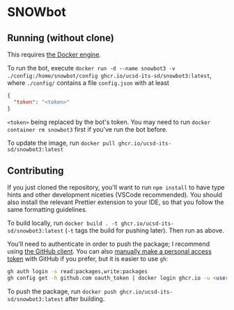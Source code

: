 # SNOWbot

## Running (without clone)

This requires [the Docker engine](https://www.docker.com/products/docker-desktop/).

To run the bot, execute `docker run -d --name snowbot3 -v ./config:/home/snowbot/config ghcr.io/ucsd-its-sd/snowbot3:latest`, where `./config/` contains a file `config.json` with at least

```json
{
  "token": "<token>"
}
```

`<token>` being replaced by the bot's token. You may need to run `docker container rm snowbot3` first if you've run the bot before.

To update the image, run `docker pull ghcr.io/ucsd-its-sd/snowbot3:latest`

## Contributing

If you just cloned the repository, you'll want to run `npm install` to have type hints and other development niceties (VSCode recommended). You should also install the relevant Prettier extension to your IDE, so that you follow the same formatting guidelines.

To build locally, run `docker build . -t ghcr.io/ucsd-its-sd/snowbot3:latest` (`-t` tags the build for pushing later). Then run as above.

You'll need to authenticate in order to push the package; I recommend using [the GitHub client](https://cli.github.com/). You can also [manually make a personal access token](https://docs.github.com/en/packages/working-with-a-github-packages-registry/working-with-the-container-registry#authenticating-to-the-container-registry) with GitHub if you prefer, but it is easier to use `gh`:

```sh
gh auth login -s read:packages,write:packages
gh config get -h github.com oauth_token | docker login ghcr.io -u <username> --password-stdin
```

To push the package, run `docker push ghcr.io/ucsd-its-sd/snowbot3:latest` after building.
